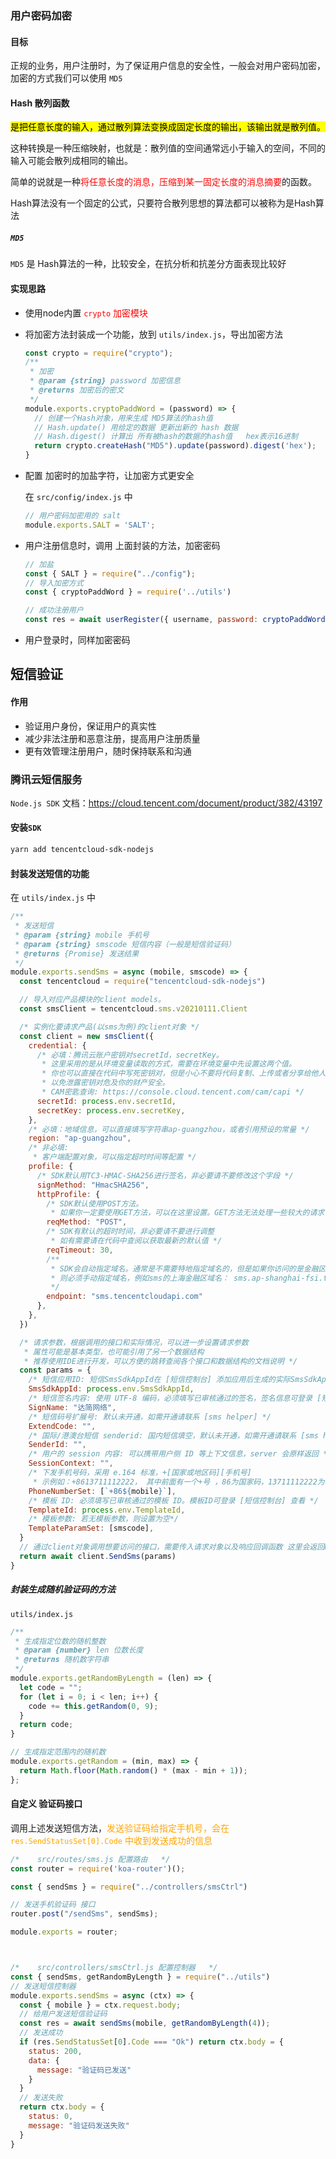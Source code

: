 ### 用户密码加密

#### 目标

正规的业务，用户注册时，为了保证用户信息的安全性，一般会对用户密码加密，加密的方式我们可以使用 `MD5`

#### Hash 散列函数

<font style="color:#000;background-color:#ff0">是把任意长度的输入，通过散列算法变换成固定长度的输出，该输出就是散列值。</font>

这种转换是一种压缩映射，也就是：散列值的空间通常远小于输入的空间，不同的输入可能会散列成相同的输出。

简单的说就是一种<font color='red'>将任意长度的消息，压缩到某一固定长度的消息摘要</font>的函数。

Hash算法没有一个固定的公式，只要符合散列思想的算法都可以被称为是Hash算法

##### `MD5`

`MD5` 是 Hash算法的一种，比较安全，在抗分析和抗差分方面表现比较好

#### 实现思路

* 使用node内置 <font color='red'>`crypto` 加密模块</font>

* 将加密方法封装成一个功能，放到 `utils/index.js`，导出加密方法

  ```js
  const crypto = require("crypto");
  /**
   * 加密
   * @param {string} password 加密信息
   * @returns 加密后的密文
   */
  module.exports.cryptoPaddWord = (password) => {
    // 创建一个Hash对象，用来生成 MD5算法的hash值
    // Hash.update() 用给定的数据 更新出新的 hash 数据
    // Hash.digest() 计算出 所有被hash的数据的hash值   hex表示16进制
    return crypto.createHash("MD5").update(password).digest('hex');
  }
  
  ```

* 配置 加密时的加盐字符，让加密方式更安全

  在 `src/config/index.js` 中 

  ```js
  // 用户密码加密用的 salt
  module.exports.SALT = 'SALT';
  ```

* 用户注册信息时，调用 上面封装的方法，加密密码

  ```js
  // 加盐
  const { SALT } = require("../config");
  // 导入加密方式
  const { cryptoPaddWord } = require('../utils')
  
  // 成功注册用户
  const res = await userRegister({ username, password: cryptoPaddWord(password+sALT), mobile });
  ```

* 用户登录时，同样加密密码



## 短信验证

#### 作用

* 验证用户身份，保证用户的真实性
* 减少非法注册和恶意注册，提高用户注册质量
* 更有效管理注册用户，随时保持联系和沟通

### 腾讯云短信服务

`Node.js SDK` 文档：https://cloud.tencent.com/document/product/382/43197

#### 安装`SDK`

```powershell
yarn add tencentcloud-sdk-nodejs
```

#### 封装发送短信的功能

在 `utils/index.js` 中

```js
/**
 * 发送短信
 * @param {string} mobile 手机号
 * @param {string} smscode 短信内容（一般是短信验证码）
 * @returns {Promise} 发送结果
 */
module.exports.sendSms = async (mobile, smscode) => {
  const tencentcloud = require("tencentcloud-sdk-nodejs")

  // 导入对应产品模块的client models。
  const smsClient = tencentcloud.sms.v20210111.Client

  /* 实例化要请求产品(以sms为例)的client对象 */
  const client = new smsClient({
    credential: {
      /* 必填：腾讯云账户密钥对secretId，secretKey。
       * 这里采用的是从环境变量读取的方式，需要在环境变量中先设置这两个值。
       * 你也可以直接在代码中写死密钥对，但是小心不要将代码复制、上传或者分享给他人，
       * 以免泄露密钥对危及你的财产安全。
       * CAM密匙查询: https://console.cloud.tencent.com/cam/capi */
      secretId: process.env.secretId,
      secretKey: process.env.secretKey,
    },
    /* 必填：地域信息，可以直接填写字符串ap-guangzhou，或者引用预设的常量 */
    region: "ap-guangzhou",
    /* 非必填:
     * 客户端配置对象，可以指定超时时间等配置 */
    profile: {
      /* SDK默认用TC3-HMAC-SHA256进行签名，非必要请不要修改这个字段 */
      signMethod: "HmacSHA256",
      httpProfile: {
        /* SDK默认使用POST方法。
         * 如果你一定要使用GET方法，可以在这里设置。GET方法无法处理一些较大的请求 */
        reqMethod: "POST",
        /* SDK有默认的超时时间，非必要请不要进行调整
         * 如有需要请在代码中查阅以获取最新的默认值 */
        reqTimeout: 30,
        /**
         * SDK会自动指定域名。通常是不需要特地指定域名的，但是如果你访问的是金融区的服务
         * 则必须手动指定域名，例如sms的上海金融区域名： sms.ap-shanghai-fsi.tencentcloudapi.com
         */
        endpoint: "sms.tencentcloudapi.com"
      },
    },
  })

  /* 请求参数，根据调用的接口和实际情况，可以进一步设置请求参数
   * 属性可能是基本类型，也可能引用了另一个数据结构
   * 推荐使用IDE进行开发，可以方便的跳转查阅各个接口和数据结构的文档说明 */
  const params = {
    /* 短信应用ID: 短信SmsSdkAppId在 [短信控制台] 添加应用后生成的实际SmsSdkAppId，示例如1400006666 */
    SmsSdkAppId: process.env.SmsSdkAppId,
    /* 短信签名内容: 使用 UTF-8 编码，必须填写已审核通过的签名，签名信息可登录 [短信控制台] 查看 */
    SignName: "达简网络",
    /* 短信码号扩展号: 默认未开通，如需开通请联系 [sms helper] */
    ExtendCode: "",
    /* 国际/港澳台短信 senderid: 国内短信填空，默认未开通，如需开通请联系 [sms helper] */
    SenderId: "",
    /* 用户的 session 内容: 可以携带用户侧 ID 等上下文信息，server 会原样返回 */
    SessionContext: "",
    /* 下发手机号码，采用 e.164 标准，+[国家或地区码][手机号]
     * 示例如：+8613711112222， 其中前面有一个+号 ，86为国家码，13711112222为手机号，最多不要超过200个手机号*/
    PhoneNumberSet: [`+86${mobile}`],
    /* 模板 ID: 必须填写已审核通过的模板 ID。模板ID可登录 [短信控制台] 查看 */
    TemplateId: process.env.TemplateId,
    /* 模板参数: 若无模板参数，则设置为空*/
    TemplateParamSet: [smscode],
  }
  // 通过client对象调用想要访问的接口，需要传入请求对象以及响应回调函数 这里会返回Promise
  return await client.SendSms(params)
}
```

##### 封装生成随机验证码的方法

`utils/index.js`

```js
/**
 * 生成指定位数的随机整数
 * @param {number} len 位数长度
 * @returns 随机数字符串
 */
module.exports.getRandomByLength = (len) => {
  let code = "";
  for (let i = 0; i < len; i++) {
    code += this.getRandom(0, 9);
  }
  return code;
}

// 生成指定范围内的随机数
module.exports.getRandom = (min, max) => {
  return Math.floor(Math.random() * (max - min + 1));
};
```

#### 自定义 验证码接口

调用上述发送短信方法，<font color='orange'>发送验证码给指定手机号，会在 `res.SendStatusSet[0].Code` 中收到发送成功的信息</font>

```js
/*    src/routes/sms.js 配置路由   */
const router = require('koa-router')();

const { sendSms } = require("../controllers/smsCtrl")

// 发送手机验证码 接口
router.post("/sendSms", sendSms);

module.exports = router;



/*    src/controllers/smsCtrl.js 配置控制器   */
const { sendSms, getRandomByLength } = require("../utils")
// 发送短信控制器
module.exports.sendSms = async (ctx) => {
  const { mobile } = ctx.request.body;
  // 给用户发送短信验证码
  const res = await sendSms(mobile, getRandomByLength(4));
  // 发送成功
  if (res.SendStatusSet[0].Code === "Ok") return ctx.body = {
    status: 200,
    data: {
      message: "验证码已发送"
    }
  }
  // 发送失败
  return ctx.body = {
    status: 0,
    message: "验证码发送失败"
  }
}
```

